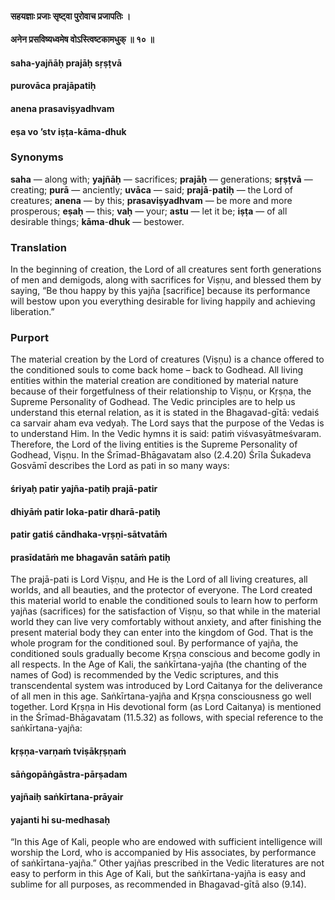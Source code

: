 #### सहयज्ञाः प्रजाः सृष्ट्वा पुरोवाच प्रजापतिः ।
#### अनेन प्रसविष्यध्वमेष वोऽस्त्विष्टकामधुक् ॥ १० ॥

#### saha-yajñāḥ prajāḥ sṛṣṭvā
#### purovāca prajāpatiḥ
#### anena prasaviṣyadhvam
#### eṣa vo ’stv iṣṭa-kāma-dhuk

### Synonyms

**saha** — along with; **yajñāḥ** — sacrifices; **prajāḥ** — generations; **sṛṣṭvā** — creating; **purā** — anciently; **uvāca** — said; **prajā**-**patiḥ** — the Lord of creatures; **anena** — by this; **prasaviṣyadhvam** — be more and more prosperous; **eṣaḥ** — this; **vaḥ** — your; **astu** — let it be; **iṣṭa** — of all desirable things; **kāma**-**dhuk** — bestower.

### Translation

In the beginning of creation, the Lord of all creatures sent forth generations of men and demigods, along with sacrifices for Viṣṇu, and blessed them by saying, “Be thou happy by this yajña [sacrifice] because its performance will bestow upon you everything desirable for living happily and achieving liberation.”

### Purport

The material creation by the Lord of creatures (Viṣṇu) is a chance offered to the conditioned souls to come back home – back to Godhead. All living entities within the material creation are conditioned by material nature because of their forgetfulness of their relationship to Viṣṇu, or Kṛṣṇa, the Supreme Personality of Godhead. The Vedic principles are to help us understand this eternal relation, as it is stated in the Bhagavad-gītā: vedaiś ca sarvair aham eva vedyaḥ. The Lord says that the purpose of the Vedas is to understand Him. In the Vedic hymns it is said: patiṁ viśvasyātmeśvaram. Therefore, the Lord of the living entities is the Supreme Personality of Godhead, Viṣṇu. In the Śrīmad-Bhāgavatam also (2.4.20) Śrīla Śukadeva Gosvāmī describes the Lord as pati in so many ways:

#### śriyaḥ patir yajña-patiḥ prajā-patir
#### dhiyāṁ patir loka-patir dharā-patiḥ
#### patir gatiś cāndhaka-vṛṣṇi-sātvatāṁ
#### prasīdatāṁ me bhagavān satāṁ patiḥ

The prajā-pati is Lord Viṣṇu, and He is the Lord of all living creatures, all worlds, and all beauties, and the protector of everyone. The Lord created this material world to enable the conditioned souls to learn how to perform yajñas (sacrifices) for the satisfaction of Viṣṇu, so that while in the material world they can live very comfortably without anxiety, and after finishing the present material body they can enter into the kingdom of God. That is the whole program for the conditioned soul. By performance of yajña, the conditioned souls gradually become Kṛṣṇa conscious and become godly in all respects. In the Age of Kali, the saṅkīrtana-yajña (the chanting of the names of God) is recommended by the Vedic scriptures, and this transcendental system was introduced by Lord Caitanya for the deliverance of all men in this age. Saṅkīrtana-yajña and Kṛṣṇa consciousness go well together. Lord Kṛṣṇa in His devotional form (as Lord Caitanya) is mentioned in the Śrīmad-Bhāgavatam (11.5.32) as follows, with special reference to the saṅkīrtana-yajña:

#### kṛṣṇa-varṇaṁ tviṣākṛṣṇaṁ
#### sāṅgopāṅgāstra-pārṣadam
#### yajñaiḥ saṅkīrtana-prāyair
#### yajanti hi su-medhasaḥ

“In this Age of Kali, people who are endowed with sufficient intelligence will worship the Lord, who is accompanied by His associates, by performance of saṅkīrtana-yajña.” Other yajñas prescribed in the Vedic literatures are not easy to perform in this Age of Kali, but the saṅkīrtana-yajña is easy and sublime for all purposes, as recommended in Bhagavad-gītā also (9.14).